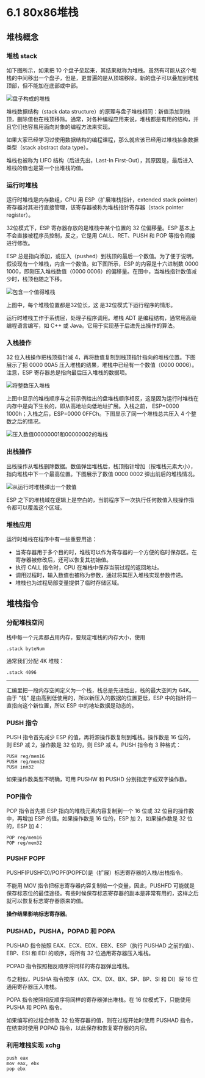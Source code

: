 # 6.1 80x86堆栈

## 堆栈概念

### 堆栈 stack

如下图所示，如果把 10 个盘子垒起来，其结果就称为堆栈。虽然有可能从这个堆栈的中间移出一个盘子，但是，更普遍的是从顶端移除。新的盘子可以叠加到堆栈顶部，但不能加在底部或中部。



![盘子构成的堆栈](http://c.biancheng.net/uploads/allimg/190505/4-1Z50514301TQ.gif)


堆栈数据结构（stack data structure）的原理与盘子堆栈相同：新值添加到栈顶，删除值也在栈顶移除。通常，对各种编程应用来说，堆栈都是有用的结构，并且它们也容易用面向对象的编程方法来实现。

如果大家已经学习过使用数据结构的编程课程，那么就应该已经用过堆栈抽象数据类型（stack abstract data type）。

堆栈也被称为 LIFO 结构（后进先出，Last-In First-Out），其原因是，最后进入堆栈的值也是第一个出堆栈的值。

### 运行时堆栈

运行时堆栈是内存数组，CPU 用 ESP（扩展堆栈指针，extended stack pointer）寄存器对其进行直接管理，该寄存器被称为堆栈指针寄存器（stack pointer register）。

32位模式下，ESP 寄存器存放的是堆栈中某个位置的 32 位偏移量。ESP 基本上不会直接被程序员控制，反之，它是用 CALL、RET、PUSH 和 POP 等指令间接进行修改。

ESP 总是指向添加，或压入（pushed）到栈顶的最后一个数值。为了便于说明，假设现有一个堆栈，内含一个数值。如下图所示，ESP 的内容是十六进制数 0000 1000，即刚压入堆栈数值（0000 0006）的偏移量。在图中，当堆栈指针数值减少时，栈顶也随之下移。



![包含一个值得堆栈](http://c.biancheng.net/uploads/allimg/190505/4-1Z505154RRX.gif)


上图中，每个堆栈位置都是32位长，这 是32位模式下运行程序的情形。

运行时堆栈工作于系统层，处理子程序调用。堆栈 ADT 是编程结构，通常用高级编程语言编写，如 C++ 或 Java。它用于实现基于后进先出操作的算法。

### 入栈操作

32 位入栈操作把栈顶指针减 4，再将数值复制到栈顶指针指向的堆栈位置。下图展示了把 0000 00A5 压入堆栈的结果，堆栈中已经有一个数值（0000 0006）。注意，ESP 寄存器总是指向最后压入堆栈的数据项。



![将整数压入堆栈](http://c.biancheng.net/uploads/allimg/190505/4-1Z505154Zb64.gif)


上图中显示的堆栈顺序与之前示例给出的盘堆栈顺序相反，这是因为运行时堆栈在内存中是向下生长的，即从高地址向低地址扩展。入栈之前， ESP=0000 1000h；入栈之后，ESP=0000 0FFCh。下图显示了同一个堆栈总共压入 4 个整数之后的情况。



![压入数值00000001和00000002的堆栈](http://c.biancheng.net/uploads/allimg/190505/4-1Z505154942144.gif)

### 出栈操作

出栈操作从堆栈删除数据。数值弹岀堆栈后，栈顶指针增加（按堆栈元素大小），指向堆栈中下一个最高位置。下图展示了数值 0000 0002 弹出前后的堆栈情况。



![从运行时堆栈弹出一个数值](http://c.biancheng.net/uploads/allimg/190505/4-1Z50515503c32.gif)


ESP 之下的堆栈域在逻辑上是空白的，当前程序下一次执行任何数值入栈操作指令都可以覆盖这个区域。

### 堆栈应用

运行时堆栈在程序中有一些重要用途：

- 当寄存器用于多个目的时，堆栈可以作为寄存器的一个方便的临时保存区。在寄存器被修改后，还可以恢复其初始值。
- 执行 CALL 指令时，CPU 在堆栈中保存当前过程的返回地址。
- 调用过程时，输入数值也被称为参数，通过将其压入堆栈实现参数传递。
- 堆栈也为过程局部变量提供了临时存储区域。

## 堆栈指令

### 分配堆栈空间

栈中每一个元素都占用内存，要规定堆栈的内存大小，使用

```.stack byteNum```

通常我们分配 4K 堆栈：

```.stack 4096```

----------------------------------

汇编里把一段内存空间定义为一个栈，栈总是先进后出，栈的最大空间为 64K。由于 "栈" 是由高到低使用的，所以新压入的数据的位置更低，ESP 中的指针将一直指向这个新位置，所以 ESP 中的地址数据是动态的。

### PUSH 指令

PUSH 指令首先减少 ESP 的值，再将源操作数复制到堆栈。操作数是 16 位的，则 ESP 减 2，操作数是 32 位的，则 ESP 减 4。PUSH 指令有 3 种格式：

```assembly
PUSH reg/mem16
PUSH reg/mem32
PUSH inm32
```

如果操作数类型不明确，可用 PUSHW 和 PUSHD 分别指定字或双字操作数。

### POP指令

POP 指令首先把 ESP 指向的堆栈元素内容复制到一个 16 位或 32 位目的操作数中，再增加 ESP 的值。如果操作数是 16 位的，ESP 加 2，如果操作数是 32 位的，ESP 加 4：

```assembly
POP reg/mem16
POP reg/mem32
```

### PUSHF POPF

PUSHF(PUSHFD)/POPF(POPFD)是（扩展）标志寄存器的入栈/出栈指令。

不能用 MOV 指令把标志寄存器内容复制给一个变量，因此，PUSHFD 可能就是保存标志位的最佳途径。有些时候保存标志寄存器的副本是非常有用的，这样之后就可以恢复标志寄存器原来的值。

**操作结果影响标志寄存器**。

### PUSHAD，PUSHA，POPAD 和 POPA

PUSHAD 指令按照 EAX、ECX、EDX、EBX、ESP（执行 PUSHAD 之前的值）、EBP、ESI 和 EDI 的顺序，将所有 32 位通用寄存器压入堆栈。

POPAD 指令按照相反顺序将同样的寄存器弹出堆栈。

与之相似，PUSHA 指令按序（AX、CX、DX、BX、SP、BP、SI 和 DI）将 16 位通用寄存器压入堆栈。

POPA 指令按照相反顺序将同样的寄存器弹出堆栈。在 16 位模式下，只能使用 PUSHA 和 POPA 指令。

如果编写的过程会修改 32 位寄存器的值，则在过程开始时使用 PUSHAD 指令，在结束时使用 POPAD 指令，以此保存和恢复寄存器的内容。

### 利用堆栈实现 xchg

```assembly
push eax
mov eax, ebx
pop ebx
```

